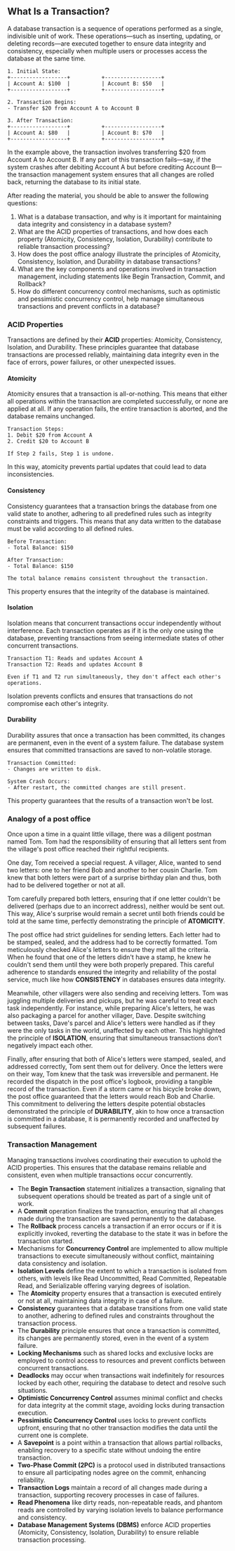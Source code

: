 ## What Is a Transaction?

A database transaction is a sequence of operations performed as a single, indivisible unit of work. These operations—such as inserting, updating, or deleting records—are executed together to ensure data integrity and consistency, especially when multiple users or processes access the database at the same time.

```
1. Initial State:
+------------------+          +------------------+
| Account A: $100  |          | Account B: $50   |
+------------------+          +------------------+

2. Transaction Begins:
- Transfer $20 from Account A to Account B

3. After Transaction:
+------------------+          +------------------+
| Account A: $80   |          | Account B: $70   |
+------------------+          +------------------+
```

In the example above, the transaction involves transferring $20 from Account A to Account B. If any part of this transaction fails—say, if the system crashes after debiting Account A but before crediting Account B—the transaction management system ensures that all changes are rolled back, returning the database to its initial state.

After reading the material, you should be able to answer the following questions:

1. What is a database transaction, and why is it important for maintaining data integrity and consistency in a database system?
2. What are the ACID properties of transactions, and how does each property (Atomicity, Consistency, Isolation, Durability) contribute to reliable transaction processing?
3. How does the post office analogy illustrate the principles of Atomicity, Consistency, Isolation, and Durability in database transactions?
4. What are the key components and operations involved in transaction management, including statements like Begin Transaction, Commit, and Rollback?
5. How do different concurrency control mechanisms, such as optimistic and pessimistic concurrency control, help manage simultaneous transactions and prevent conflicts in a database?

### ACID Properties

Transactions are defined by their **ACID** properties: Atomicity, Consistency, Isolation, and Durability. These principles guarantee that database transactions are processed reliably, maintaining data integrity even in the face of errors, power failures, or other unexpected issues.

#### Atomicity

Atomicity ensures that a transaction is all-or-nothing. This means that either all operations within the transaction are completed successfully, or none are applied at all. If any operation fails, the entire transaction is aborted, and the database remains unchanged.

```
Transaction Steps:
1. Debit $20 from Account A
2. Credit $20 to Account B

If Step 2 fails, Step 1 is undone.
```

In this way, atomicity prevents partial updates that could lead to data inconsistencies.

#### Consistency

Consistency guarantees that a transaction brings the database from one valid state to another, adhering to all predefined rules such as integrity constraints and triggers. This means that any data written to the database must be valid according to all defined rules.

```
Before Transaction:
- Total Balance: $150

After Transaction:
- Total Balance: $150

The total balance remains consistent throughout the transaction.
```

This property ensures that the integrity of the database is maintained.

#### Isolation

Isolation means that concurrent transactions occur independently without interference. Each transaction operates as if it is the only one using the database, preventing transactions from seeing intermediate states of other concurrent transactions.

```
Transaction T1: Reads and updates Account A
Transaction T2: Reads and updates Account B

Even if T1 and T2 run simultaneously, they don't affect each other's operations.
```

Isolation prevents conflicts and ensures that transactions do not compromise each other's integrity.

#### Durability

Durability assures that once a transaction has been committed, its changes are permanent, even in the event of a system failure. The database system ensures that committed transactions are saved to non-volatile storage.

```
Transaction Committed:
- Changes are written to disk.

System Crash Occurs:
- After restart, the committed changes are still present.
```

This property guarantees that the results of a transaction won't be lost.

### Analogy of a post office

Once upon a time in a quaint little village, there was a diligent postman named Tom. Tom had the responsibility of ensuring that all letters sent from the village's post office reached their rightful recipients.

One day, Tom received a special request. A villager, Alice, wanted to send two letters: one to her friend Bob and another to her cousin Charlie. Tom knew that both letters were part of a surprise birthday plan and thus, both had to be delivered together or not at all.

Tom carefully prepared both letters, ensuring that if one letter couldn't be delivered (perhaps due to an incorrect address), neither would be sent out. This way, Alice's surprise would remain a secret until both friends could be told at the same time, perfectly demonstrating the principle of **ATOMICITY**.

The post office had strict guidelines for sending letters. Each letter had to be stamped, sealed, and the address had to be correctly formatted. Tom meticulously checked Alice's letters to ensure they met all the criteria. When he found that one of the letters didn't have a stamp, he knew he couldn't send them until they were both properly prepared. This careful adherence to standards ensured the integrity and reliability of the postal service, much like how **CONSISTENCY** in databases ensures data integrity.

Meanwhile, other villagers were also sending and receiving letters. Tom was juggling multiple deliveries and pickups, but he was careful to treat each task independently. For instance, while preparing Alice's letters, he was also packaging a parcel for another villager, Dave. Despite switching between tasks, Dave's parcel and Alice's letters were handled as if they were the only tasks in the world, unaffected by each other. This highlighted the principle of **ISOLATION**, ensuring that simultaneous transactions don’t negatively impact each other.

Finally, after ensuring that both of Alice's letters were stamped, sealed, and addressed correctly, Tom sent them out for delivery. Once the letters were on their way, Tom knew that the task was irreversible and permanent. He recorded the dispatch in the post office's logbook, providing a tangible record of the transaction. Even if a storm came or his bicycle broke down, the post office guaranteed that the letters would reach Bob and Charlie. This commitment to delivering the letters despite potential obstacles demonstrated the principle of **DURABILITY**, akin to how once a transaction is committed in a database, it is permanently recorded and unaffected by subsequent failures.

### Transaction Management

Managing transactions involves coordinating their execution to uphold the ACID properties. This ensures that the database remains reliable and consistent, even when multiple transactions occur concurrently.

- The **Begin Transaction** statement initializes a transaction, signaling that subsequent operations should be treated as part of a single unit of work.
- A **Commit** operation finalizes the transaction, ensuring that all changes made during the transaction are saved permanently to the database.
- The **Rollback** process cancels a transaction if an error occurs or if it is explicitly invoked, reverting the database to the state it was in before the transaction started.
- Mechanisms for **Concurrency Control** are implemented to allow multiple transactions to execute simultaneously without conflict, maintaining data consistency and isolation.
- **Isolation Levels** define the extent to which a transaction is isolated from others, with levels like Read Uncommitted, Read Committed, Repeatable Read, and Serializable offering varying degrees of isolation.
- The **Atomicity** property ensures that a transaction is executed entirely or not at all, maintaining data integrity in case of a failure.
- **Consistency** guarantees that a database transitions from one valid state to another, adhering to defined rules and constraints throughout the transaction process.
- The **Durability** principle ensures that once a transaction is committed, its changes are permanently stored, even in the event of a system failure.
- **Locking Mechanisms** such as shared locks and exclusive locks are employed to control access to resources and prevent conflicts between concurrent transactions.
- **Deadlocks** may occur when transactions wait indefinitely for resources locked by each other, requiring the database to detect and resolve such situations.
- **Optimistic Concurrency Control** assumes minimal conflict and checks for data integrity at the commit stage, avoiding locks during transaction execution.
- **Pessimistic Concurrency Control** uses locks to prevent conflicts upfront, ensuring that no other transaction modifies the data until the current one is complete.
- A **Savepoint** is a point within a transaction that allows partial rollbacks, enabling recovery to a specific state without undoing the entire transaction.
- **Two-Phase Commit (2PC)** is a protocol used in distributed transactions to ensure all participating nodes agree on the commit, enhancing reliability.
- **Transaction Logs** maintain a record of all changes made during a transaction, supporting recovery processes in case of failures.
- **Read Phenomena** like dirty reads, non-repeatable reads, and phantom reads are controlled by varying isolation levels to balance performance and consistency.
- **Database Management Systems (DBMS)** enforce ACID properties (Atomicity, Consistency, Isolation, Durability) to ensure reliable transaction processing.

